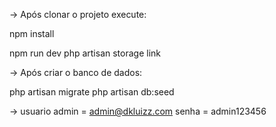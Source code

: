 -> Após clonar o projeto execute:

<p>npm install</p>
npm run dev 
php artisan storage link

-> Após criar o banco de dados:

php artisan migrate
php artisan db:seed

-> usuario admin = admin@dkluizz.com
           senha = admin123456
          

